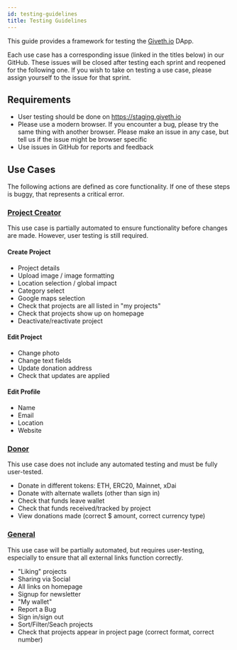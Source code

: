```yaml
---
id: testing-guidelines
title: Testing Guidelines
---
```



This guide provides a framework for testing the [Giveth.io](https://giveth.io/) DApp.

Each use case has a corresponding issue (linked in the titles below) in our GitHub. These issues will be closed after testing each sprint and reopened for the following one. If you wish to take on testing a use case, please assign yourself to the issue for that sprint.

## Requirements
* User testing should be done on https://staging.giveth.io
* Please use a modern browser. If you encounter a bug, please try the same thing with another browser. Please make an issue in any case, but tell us if the issue might be browser specific
* Use issues in GitHub for reports and feedback

## Use Cases

The following actions are defined as core functionality. If one of these steps is buggy, that represents a critical error.

###  [Project Creator](https://github.com/Giveth/giveth-2/issues/798)

This use case is partially automated to ensure functionality before changes are made. However, user testing is still required.

#### Create Project
* Project details
* Upload image / image formatting
* Location selection / global impact
* Category select
* Google maps selection
* Check that projects are all listed in "my projects"
* Check that projects show up on homepage
* Deactivate/reactivate project

#### Edit Project
* Change photo
* Change text fields
* Update donation address
* Check that updates are applied

#### Edit Profile
* Name
* Email
* Location
* Website

### [Donor](https://github.com/Giveth/giveth-2/issues/799)

This use case does not include any automated testing and must be fully user-tested.

* Donate in different tokens: ETH, ERC20, Mainnet, xDai
* Donate with alternate wallets (other than sign in)
* Check that funds leave wallet
* Check that funds received/tracked by project
* View donations made (correct \$ amount, correct currency type)

### [General](https://github.com/Giveth/giveth-2/issues/800)

This use case will be partially automated, but requires user-testing, especially to ensure that all external links function correctly.

* "Liking" projects
* Sharing via Social
* All links on homepage
* Signup for newsletter
* "My wallet"
* Report a Bug
* Sign in/sign out
* Sort/Filter/Seach projects
* Check that projects appear in project page (correct format, correct number)
